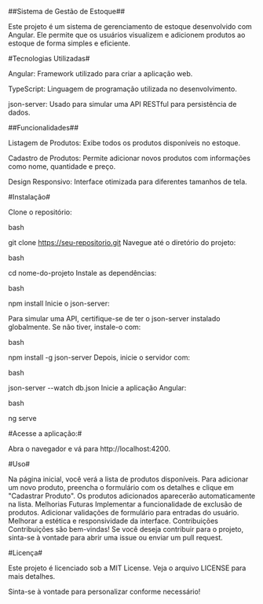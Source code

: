 ##Sistema de Gestão de Estoque##

Este projeto é um sistema de gerenciamento de estoque desenvolvido com Angular. Ele permite que os usuários visualizem e adicionem produtos ao estoque de forma simples e eficiente.

#Tecnologias Utilizadas#

Angular: Framework utilizado para criar a aplicação web.

TypeScript: Linguagem de programação utilizada no desenvolvimento.

json-server: Usado para simular uma API RESTful para persistência de dados.

##Funcionalidades##

Listagem de Produtos: Exibe todos os produtos disponíveis no estoque.

Cadastro de Produtos: Permite adicionar novos produtos com informações como nome, quantidade e preço.

Design Responsivo: Interface otimizada para diferentes tamanhos de tela.

#Instalação#

Clone o repositório:

bash

git clone https://seu-repositorio.git
Navegue até o diretório do projeto:

bash

cd nome-do-projeto
Instale as dependências:

bash

npm install
Inicie o json-server:

Para simular uma API, certifique-se de ter o json-server instalado globalmente. Se não tiver, instale-o com:

bash

npm install -g json-server
Depois, inicie o servidor com:

bash

json-server --watch db.json
Inicie a aplicação Angular:

bash

ng serve

#Acesse a aplicação:#

Abra o navegador e vá para http://localhost:4200.

#Uso#

Na página inicial, você verá a lista de produtos disponíveis.
Para adicionar um novo produto, preencha o formulário com os detalhes e clique em "Cadastrar Produto".
Os produtos adicionados aparecerão automaticamente na lista.
Melhorias Futuras
Implementar a funcionalidade de exclusão de produtos.
Adicionar validações de formulário para entradas do usuário.
Melhorar a estética e responsividade da interface.
Contribuições
Contribuições são bem-vindas! Se você deseja contribuir para o projeto, sinta-se à vontade para abrir uma issue ou enviar um pull request.

#Licença#

Este projeto é licenciado sob a MIT License. Veja o arquivo LICENSE para mais detalhes.

Sinta-se à vontade para personalizar conforme necessário!






